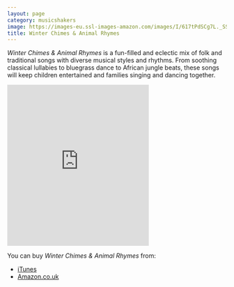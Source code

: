 ```yaml
---
layout: page
category: musicshakers
image: https://images-eu.ssl-images-amazon.com/images/I/617tPdSCg7L._SS500.jpg
title: Winter Chimes & Animal Rhymes
---
```


*Winter Chimes & Animal Rhymes* is a fun-filled and eclectic mix of folk and traditional songs with diverse musical styles and rhythms. From soothing classical lullabies to bluegrass dance to African jungle beats, these songs will keep children entertained and families singing and dancing together.

<iframe src="https://widgets.itunes.apple.com/widget.html?c=gb&brc=FFFFFF&blc=FFFFFF&trc=FFFFFF&tlc=FFFFFF&d=&t=&m=music&e=album&w=325&h=370&ids=368007674&wt=discovery&partnerId=&affiliate_id=&at=&ct=" frameborder="0" style="overflow-x:hidden;overflow-y:hidden;width:325px;height: 370px;border:0px"></iframe>

You can buy *Winter Chimes & Animal Rhymes* from:

- [iTunes](https://itunes.apple.com/gb/album/winter-chimes-animal-rhymes/id368007674)
- [Amazon.co.uk](http://www.amazon.co.uk/Winter-Chimes-Animal-Rhymes/dp/B005FFPQ22/)